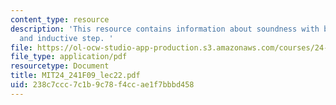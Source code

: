 ```yaml
---
content_type: resource
description: 'This resource contains information about soundness with basic clause
  and inductive step. '
file: https://ol-ocw-studio-app-production.s3.amazonaws.com/courses/24-241-logic-i-fall-2009/238c7ccc7c1b9c78f4ccae1f7bbbd458_MIT24_241F09_lec22.pdf
file_type: application/pdf
resourcetype: Document
title: MIT24_241F09_lec22.pdf
uid: 238c7ccc-7c1b-9c78-f4cc-ae1f7bbbd458
---
```

